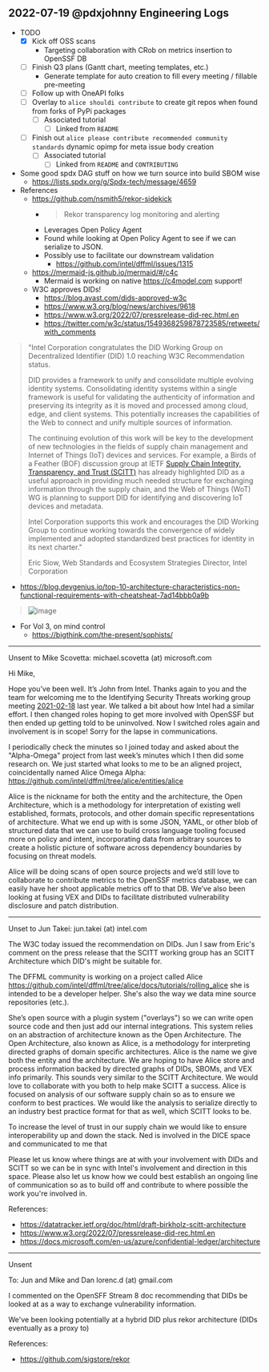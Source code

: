 ## 2022-07-19 @pdxjohnny Engineering Logs

- TODO
  - [x] Kick off OSS scans
    - Targeting collaboration with CRob on metrics insertion to OpenSSF DB
  - [ ] Finish Q3 plans (Gantt chart, meeting templates, etc.)
    - Generate template for auto creation to fill every meeting / fillable pre-meeting
  - [ ] Follow up with OneAPI folks
  - [ ] Overlay to `alice shouldi contribute` to create git repos when found from forks of PyPi packages
    - [ ] Associated tutorial
      - [ ] Linked from `README`
  - [ ] Finish out `alice please contribute recommended community standards`
        dynamic opimp for meta issue body creation
    - [ ] Associated tutorial
      - [ ] Linked from `README` and `CONTRIBUTING`
- Some good spdx DAG stuff on how we turn source into build SBOM wise
  - https://lists.spdx.org/g/Spdx-tech/message/4659
- References
  - https://github.com/nsmith5/rekor-sidekick
    - > Rekor transparency log monitoring and alerting
    - Leverages Open Policy Agent
    - Found while looking at Open Policy Agent to see if we can serialize to JSON.
    - Possibly use to facilitate our downstream validation
      - https://github.com/intel/dffml/issues/1315
  - https://mermaid-js.github.io/mermaid/#/c4c
    - Mermaid is working on native https://c4model.com support!
  - W3C approves DIDs!
    - https://blog.avast.com/dids-approved-w3c
    - https://www.w3.org/blog/news/archives/9618
    - https://www.w3.org/2022/07/pressrelease-did-rec.html.en
    - https://twitter.com/w3c/status/1549368259878723585/retweets/with_comments

> "Intel Corporation congratulates the DID Working Group on Decentralized Identifier (DID) 1.0 reaching W3C Recommendation status.
>
> DID provides a framework to unify and consolidate multiple evolving identity systems. Consolidating identity systems within a single framework is useful for validating the authenticity of information and preserving its integrity as it is moved and processed among cloud, edge, and client systems. This potentially increases the capabilities of the Web to connect and unify multiple sources of information.
>
> The continuing evolution of this work will be key to the development of new technologies in the fields of supply chain management and Internet of Things (IoT) devices and services. For example, a Birds of a Feather (BOF) discussion group at IETF [Supply Chain Integrity, Transparency, and Trust (SCITT)](https://datatracker.ietf.org/doc/bofreq-birkholz-supply-chain-integrity-transparency-and-trust-scitt/) has already highlighted DID as a useful approach in providing much needed structure for exchanging information through the supply chain, and the Web of Things (WoT) WG is planning to support DID for identifying and discovering IoT devices and metadata.
>
> Intel Corporation supports this work and encourages the DID Working Group to continue working towards the convergence of widely implemented and adopted standardized best practices for identity in its next charter."
>
> Eric Siow, Web Standards and Ecosystem Strategies Director, Intel Corporation




- https://blog.devgenius.io/top-10-architecture-characteristics-non-functional-requirements-with-cheatsheat-7ad14bbb0a9b

> ![image](https://user-images.githubusercontent.com/5950433/179842612-5fb02fb5-1f26-4cb4-af0d-d375b1134ace.png)

- For Vol 3, on mind control
  - https://bigthink.com/the-present/sophists/

---

Unsent to Mike Scovetta: michael.scovetta (at) microsoft.com

Hi Mike,

Hope you’ve been well. It’s John from Intel. Thanks again to you and the team for welcoming me to the Identifying Security Threats working group meeting [2021-02-18](https://docs.google.com/document/d/1AfI0S6VjBCO0ZkULCYZGHuzzW8TPqO3zYxRjzmKvUB4/edit#heading=h.mfw2bj5svu9u) last year. We talked a bit about how Intel had a similar effort. I then changed roles hoping to get more involved with OpenSSF but then ended up getting told to be uninvolved. Now I switched roles again and involvement is in scope! Sorry for the lapse in communications.

I periodically check the minutes so I joined today and asked about the "Alpha-Omega" project from last week’s minutes which I then did some research on. We just started what looks to me to be an aligned project, coincidentally named Alice Omega Alpha: https://github.com/intel/dffml/tree/alice/entities/alice

Alice is the nickname for both the entity and the architecture, the Open Architecture, which is a methodology for interpretation of existing well established, formats, protocols, and other domain specific representations of architecture. What we end up with is some JSON, YAML, or other blob of structured data that we can use to build cross language tooling focused more on policy and intent, incorporating data from arbitrary sources to create a holistic picture of software across dependency boundaries by focusing on threat models.

Alice will be doing scans of open source projects and we’d still love to collaborate to contribute metrics to the OpenSSF metrics database, we can easily have her shoot applicable metrics off to that DB. We’ve also been looking at fusing VEX and DIDs to facilitate distributed vulnerability disclosure and patch distribution.

---

Unset to Jun Takei: jun.takei (at) intel.com

The W3C today issued the recommendation on DIDs. Jun I saw from Eric's
comment on the press release that the SCITT working group has an SCITT
Architecture which DID's might be suitable for.

The DFFML community is working on a project called Alice
https://github.com/intel/dffml/tree/alice/docs/tutorials/rolling_alice
she is intended to be a developer helper. She's also the way we data mine
source repositories (etc.).

She’s open source with a plugin system ("overlays") so we can write open source code
and then just add our internal integrations. This system relies on an abstraction of
architecture known as the Open Architecture. The Open Architecture, also known as
Alice, is a methodology for interpreting directed graphs of domain specific architectures.
Alice is the name we give both the entity and the architecture. We are hoping to
have Alice store and process information backed by directed graphs of DIDs, SBOMs, and
VEX info primarily. This sounds very similar to the SCITT Architecture. We would love to
collaborate with you both to help make SCITT a success. Alice is focused on analysis of
our software supply chain so as to ensure we conform to best practices. We would like
the analysis to serialize directly to an industry best practice format for that as well,
which SCITT looks to be.

To increase the level of trust in our supply chain we would like to ensure interoperability
up and down the stack. Ned is involved in the DICE space and communicated to me
that 

Please let us  know where things are at with your involvement with DIDs and SCITT so we
can be in sync with Intel's involvement and direction in this space. Please also let us know
how we could best establish an ongoing line of communication so as to build off and
contribute to where possible the work you're involved in.

References:
- https://datatracker.ietf.org/doc/html/draft-birkholz-scitt-architecture
- https://www.w3.org/2022/07/pressrelease-did-rec.html.en
- https://docs.microsoft.com/en-us/azure/confidential-ledger/architecture

---

Unsent

To: Jun and Mike and Dan lorenc.d (at) gmail.com

I commented on the OpenSFF Stream 8 doc recommending that DIDs be looked at
as a way to exchange vulnerability information.

We've been looking potentially at a hybrid DID plus rekor
architecture (DIDs eventually as a proxy to) 

References:
- https://github.com/sigstore/rekor
